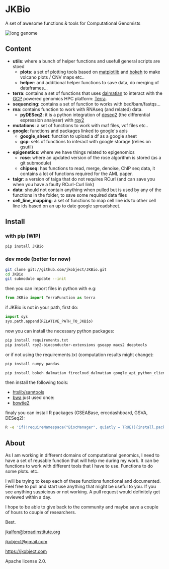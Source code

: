 # JKBio

A set of awesome functions & tools for Computational Genomists

![long genome](documentation/genome.jpg)
## Content

- **utils**: where a bunch of helper functions and usefull general scripts are stoed
  - **plots**: a set of plotting tools based on [matplotlib]() and [bokeh]() to make volcano plots / CNV maps etc..
  - **helper**: and additional helper functions to save data, do merging of dataframes...
- **terra**: contains a set of functions that uses [dalmatian]() to interact with the [GCP]() powered genomics HPC platform: [Terra](). 
- **sequencing**: contains a set of function to works with bed/bam/fastqs...
- **rna**: contains function to work with RNAseq (and related) data.
  - **pyDESeq2**: it is a python integration of [deseq2]() (the differential expression analyser) with [rpy2]()
- **mutations**: a set of functions to work with maf files, vcf files etc..
- **google**: functions and packages linked to google's apis
  - **google_sheet**: function to upload a df as a google sheet
  - **gcp**: sets of functions to interact with google storage (relies on gsutil)
- **epigenetics**: where we have things related to epigenomics
  - **rose**: where an updated version of the rose algorithm is stored (as a git submodule)
  - **chipseq**: has functions to read, merge, denoise, ChIP seq data, it contains a lot of functions required for the AML paper.
- **taigr**: a version of taiga that do not requires RCurl (and can save you when you have a faulty RCurl-Curl link)
- **data**: should not contain anything when pulled but is used by any of the functions in the folder, to save some required data files
- **cell_line_mapping**: a set of functions to map cell line ids to other cell line ids based on an up to date google spreadsheet. 


## Install

### with pip (WIP)

`pip install JKBio`
### dev mode (better for now)

```bash
git clone git://github.com/jkobject/JKBio.git
cd JKBio
git submodule update --init
```

then you can import files in python with e.g:
```python
from JKBio import TerraFunction as terra
```

if JKBio is not in your path, first do:

```python
import sys
sys.path.append(RELATIVE_PATH_TO_JKBio)
```

now you can install the necessary python packages:

```bash
pip install requirements.txt
pip install rpy2-bioconductor-extensions gseapy macs2 deeptools
```

or if not using the requirements.txt (computation results might change):

```bash
pip install numpy pandas
```

```bash
pip install bokeh dalmatian firecloud_dalmatian google_api_python_client gsheets gspread ipdb ipython matplotlib Pillow pybedtools pyBigWig pysam pytest requests rpy2 scikit_learn scipy seaborn setuptools taigapy taigapy typing venn rpy2-bioconductor-extensions gseapy macs2 deeptools
```

then install the following tools:
- [htslib/samtools](http://www.htslib.org/)
- [bwa](https://github.com/lh3/bwa)
just used once:
- [bowtie2](http://bowtie-bio.sourceforge.net/bowtie2/index.shtml)

finaly you can install R packages (GSEABase, erccdashboard, GSVA, DESeq2):

```bash
R -e 'if(!requireNamespace("BiocManager", quietly = TRUE)){install.packages("BiocManager")};BiocManager::install(c("GSEABase", "erccdashboard", "GSVA", "DESeq2"));'
```
## About

As I am working in different domains of computational genomics, I need to have a set of reusable function that will help me during my work.
It can be functions to work with different tools that I have to use. Functions to do some plots. etc..

I will be trying to keep each of these functions functional and documented. Feel free to pull and start use anything that might be useful to you.
If you see anything suspicious or not working. A pull request would definitely get reviewed within a day.

I hope to be able to give back to the community and maybe save a couple of hours to couple of researchers.

Best.


jkalfon@broadinstitute.org

jkobject@gmail.com

https://jkobject.com

Apache license 2.0.
